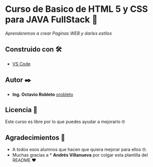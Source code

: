  # Curso de Basico de HTML 5 y CSS para JAVA FullStack  🚀

_Aprenderemos a crear Paginas WEB y darles estilos_

## Construido con 🛠️

* [VS Code](https://code.visualstudio.com/#alt-downloads)

## Autor ✒️

* **Ing. Octavio Robleto** [orobleto](https://octaviorobleto.com/)

## Licencia 📄

Este curso es libre por lo que puedes ayudar a mejorarlo 🤓

## Agradecimientos 🎁

* A todos esos alumnos que hacen que quiera mejorar para ellos 🤓.
* Muchas gracias a * **Andrés Villanueva** por colgar esta plantilla del README ❤️




